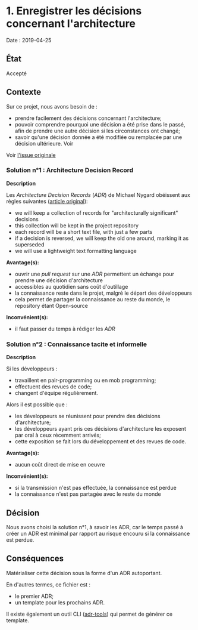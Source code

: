 # 1. Enregistrer les décisions concernant l'architecture

Date : 2019-04-25

## État

Accepté

## Contexte

Sur ce projet, nous avons besoin de :

- prendre facilement des décisions concernant l'architecture;
- pouvoir comprendre pourquoi une décision a été prise dans le passé, afin de prendre une autre décision si les
  circonstances ont changé;
- savoir qu'une décision donnée a été modifiée ou remplacée par une décision ultérieure. Voir

Voir [l'issue originale](https://github.com/1024pix/pix/issues/480)

### Solution n°1 : Architecture Decision Record

**Description**

Les *Architecture Decision Records* (*ADR*) de Michael Nygard obéissent aux règles
suivantes ([article original](http://thinkrelevance.com/blog/2011/11/15/documenting-architecture-decisions)):

- we will keep a collection of records for "architecturally significant" decisions
- this collection will be kept in the project repository
- each record will be a short text file, with just a few parts
- if a decision is reversed, we will keep the old one around, marking it as superseded
- we will use a lightweight text formatting language

**Avantage(s):**

- ouvrir une *pull request* sur une *ADR* permettent un échange pour prendre une décision d'architecture
- accessibles au quotidien sans coût d'outillage
- la connaissance reste dans le projet, malgré le départ des développeurs
- cela permet de partager la connaissance au reste du monde, le repository étant Open-source

**Inconvénient(s):**

- il faut passer du temps à rédiger les *ADR*

### Solution n°2 : Connaissance tacite et informelle

**Description**

Si les développeurs :

- travaillent en pair-programming ou en mob programming;
- effectuent des revues de code;
- changent d'équipe régulièrement.

Alors il est possible que :

- les développeurs se réunissent pour prendre des décisions d'architecture;
- les développeurs ayant pris ces décisions d'architecture les exposent par oral à ceux récemment arrivés;
- cette exposition se fait lors du développement et des revues de code.

**Avantage(s):**

- aucun coût direct de mise en oeuvre

**Inconvénient(s):**

- si la transmission n'est pas effectuée, la connaissance est perdue
- la connaissance n'est pas partagée avec le reste du monde

## Décision

Nous avons choisi la solution n°1, à savoir les ADR, car le temps passé à créer un ADR est minimal par rapport au risque
encouru si la connaissance est perdue.

## Conséquences

Matérialiser cette décision sous la forme d'un ADR autoportant.

En d'autres termes, ce fichier est :

- le premier ADR;
- un template pour les prochains ADR.

Il existe également un outil CLI ([adr-tools](https://github.com/npryce/adr-tools)) qui permet de générer ce template.
